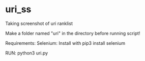# uri_ss
Taking screenshot of uri ranklist

Make a folder named "uri" in the directory before running script!


Requirements:
	Selenium: Install with pip3 install selenium
	
RUN: python3 uri.py
